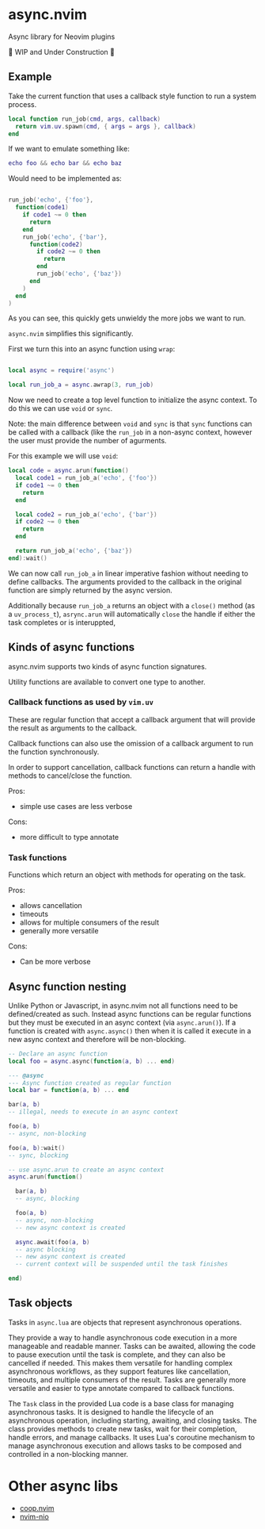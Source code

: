 # async.nvim

Async library for Neovim plugins

🚧 WIP and Under Construction 🚧

## Example

Take the current function that uses a callback style function to run a system process.

```lua
local function run_job(cmd, args, callback)
  return vim.uv.spawn(cmd, { args = args }, callback)
end
```

If we want to emulate something like:

```lua
echo foo && echo bar && echo baz
```

Would need to be implemented as:

```lua

run_job('echo', {'foo'},
  function(code1)
    if code1 ~= 0 then
      return
    end
    run_job('echo', {'bar'},
      function(code2)
        if code2 ~= 0 then
          return
        end
        run_job('echo', {'baz'})
      end
    )
  end
)

```

As you can see, this quickly gets unwieldy the more jobs we want to run.

`async.nvim` simplifies this significantly.

First we turn this into an async function using `wrap`:

```lua

local async = require('async')

local run_job_a = async.awrap(3, run_job)
```

Now we need to create a top level function to initialize the async context. To do this we can use `void` or `sync`.

Note: the main difference between `void` and `sync` is that `sync` functions can be called with a callback (like the `run_job` in a non-async context, however the user must provide the number of agurments.

For this example we will use `void`:

```lua
local code = async.arun(function()
  local code1 = run_job_a('echo', {'foo'})
  if code1 ~= 0 then
    return
  end

  local code2 = run_job_a('echo', {'bar'})
  if code2 ~= 0 then
    return
  end

  return run_job_a('echo', {'baz'})
end):wait()
```

We can now call `run_job_a` in linear imperative fashion without needing to define callbacks.
The arguments provided to the callback in the original function are simply returned by the async version.

Additionally because `run_job_a` returns an object with a `close()` method (as a `uv_process_t`), `asrync.arun` will automatically `close` the handle if either the task completes or is interuppted,

## Kinds of async functions

async.nvim supports two kinds of async function signatures.

Utility functions are available to convert one type to another.

### Callback functions as used by `vim.uv`

These are regular function that accept a callback argument that will provide the result
as arguments to the callback.

Callback functions can also use the omission of a callback argument to run the function
synchronously.

In order to support cancellation, callback functions can return a handle
with methods to cancel/close the function.

Pros:
- simple use cases are less verbose

Cons:
- more difficult to type annotate

### Task functions

Functions which return an object with methods for operating on the task.

Pros:
- allows cancellation
- timeouts
- allows for multiple consumers of the result
- generally more versatile

Cons:
- Can be more verbose

## Async function nesting

Unlike Python or Javascript, in async.nvim not all functions need to be defined/created as such.
Instead async functions can be regular functions but they must be executed in an async context (via `async.arun()`).
If a function is created with `async.async()` then when it is called it execute in a new async context and therefore will be non-blocking.

```lua
-- Declare an async function
local foo = async.async(function(a, b) ... end)

--- @async
--- Async function created as regular function
local bar = function(a, b) ... end

bar(a, b)
-- illegal, needs to execute in an async context

foo(a, b)
-- async, non-blocking

foo(a, b):wait()
-- sync, blocking

-- use async.arun to create an async context
async.arun(function()

  bar(a, b)
  -- async, blocking

  foo(a, b)
  -- async, non-blocking
  -- new async context is created

  async.await(foo(a, b)
  -- async blocking
  -- new async context is created
  -- current context will be suspended until the task finishes

end)
```

## Task objects

Tasks in `async.lua` are objects that represent asynchronous operations.

They provide a way to handle asynchronous code execution in a more manageable and readable manner.
Tasks can be awaited, allowing the code to pause execution until the task is complete, and they can also be cancelled if needed.
This makes them versatile for handling complex asynchronous workflows, as they support features like cancellation, timeouts, and multiple consumers of the result.
Tasks are generally more versatile and easier to type annotate compared to callback functions.

The `Task` class in the provided Lua code is a base class for managing asynchronous tasks.
It is designed to handle the lifecycle of an asynchronous operation, including starting, awaiting, and closing tasks.
The class provides methods to create new tasks, wait for their completion, handle errors, and manage callbacks.
It uses Lua's coroutine mechanism to manage asynchronous execution and allows tasks to be composed and controlled in a non-blocking manner.

# Other async libs

- [coop.nvim](https://github.com/gregorias/coop.nvim)
- [nvim-nio](https://github.com/nvim-neotest/nvim-nio)
